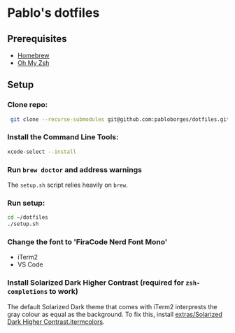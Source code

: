 # Pablo's dotfiles

## Prerequisites

- [Homebrew](https://brew.sh/)
- [Oh My Zsh](https://ohmyz.sh/)

## Setup

### Clone repo:
```sh
 git clone --recurse-submodules git@github.com:pabloborges/dotfiles.git ~/dotfiles
```

### Install the Command Line Tools:
```sh
xcode-select --install
```

### Run `brew doctor` and address warnings
The `setup.sh` script relies heavily on `brew`.

### Run setup:
```sh
cd ~/dotfiles
./setup.sh
```

### Change the font to 'FiraCode Nerd Font Mono'
- iTerm2
- VS Code

### Install Solarized Dark Higher Contrast (required for `zsh-completions` to work)
The default Solarized Dark theme that comes with iTerm2 interprests the gray colour as equal as the background. To fix this, install [extras/Solarized Dark Higher Contrast.itermcolors](https://github.com/pabloborges/dotfiles/blob/main/extras/Solarized%20Dark%20Higher%20Contrast.itermcolors).
